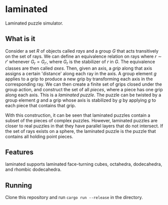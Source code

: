 # laminated
Laminated puzzle simulator.

## What is it
Consider a set $R$ of objects called _rays_ and a group $G$ that acts transitively on the set of rays. We can define an equivalence relation on rays where $r \sim r'$ whenever $`G_r = G_{r'}`$, where $`G_r`$ is the stabilizer of $r$ in $G$. The equivalence classes are then called _axes_. Then, given an axis, a _grip_ along that axis assigns a certain 'distance' along each ray in the axis. A group element $g$ applies to a grip to produce a new grip by transforming each axis in the corresponding ray. We can then create a finite set of grips closed under the group action, and construct the set of all _pieces_, where a piece has one grip along each axis. This is a _laminated puzzle_. The puzzle can be twisted by a group element $g$ and a grip whose axis is stabilized by $g$ by applying $g$ to each piece that contains that grip.

With this construction, it can be seen that laminated puzzles contain a subset of the pieces of complex puzzles. However, laminated puzzles are closer to real puzzles in that they have parallel layers that do not intersect. If the set of rays exists on a sphere, the laminated puzzle is the puzzle that contains all holding point pieces.

## Features
laminated supports laminated face-turning cubes, octahedra, dodecahedra, and rhombic dodecahedra.

## Running
Clone this repository and run `cargo run --release` in the directory.